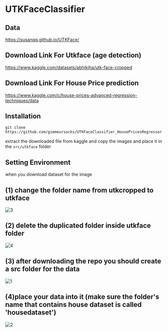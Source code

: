 # UTKFaceClassifier

## Data
https://susanqq.github.io/UTKFace/

## Download Link For Utkface (age detection)

https://www.kaggle.com/datasets/abhikjha/utk-face-cropped

## Download Link For House Price prediction 

https://www.kaggle.com/c/house-prices-advanced-regression-techniques/data

## Installation
```
git clone https://github.com/gimmeursocks/UTKFaceClassifier_HousePricesRegressor.git
```
extract the downloaded file from kaggle and copy the images and place it in the ```src/utkface``` folder

## Setting Environment

when you download dataset for the image 

## (1) change the folder name from utkcropped to utkface

![3](https://github.com/gimmeursocks/UTKFaceClassifier/assets/111501299/2eb3f78a-c818-4fc5-8191-6e3ec5017b6e)

## (2) delete the duplicated folder inside utkface folder

![4](https://github.com/gimmeursocks/UTKFaceClassifier/assets/111501299/a1c99617-c57f-4fc4-a37b-647d51dc0634)

## (3) after downloading the repo you should create a src folder for the data 

![1](https://github.com/gimmeursocks/UTKFaceClassifier/assets/111501299/9902cb6d-c6f6-4011-8b38-dc1b7b993050)

## (4)place your data into it (make sure the folder's name that contains house dataset  is called 'housedataset')

![2](https://github.com/gimmeursocks/UTKFaceClassifier/assets/111501299/dc7bdadc-74c8-4e5c-87ad-d9f195b56919)
 
